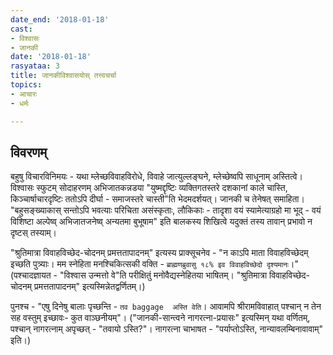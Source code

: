 ```yaml
---
date_end: '2018-01-18'
cast:
- विश्वासः
- जानकी
date: '2018-01-18'
rasyataa: 3
title: जानकीविश्वासयोस् तत्त्वचर्चा
topics:
- आचारः
- धर्मः

---
```


## विवरणम्
बहुषु विचारविनिमयः - यथा म्लेच्छविवाहविरोधे, विवाहे जात्युल्लङ्घने, म्लेच्छेष्वपि साधूनाम् अस्तित्वे। विश्वासः स्फुटम् सोदाहरणम् अभिजातकन्नडया "युष्मद्दृष्टिः व्यक्तिगतस्तरे दशकानां काले चास्ति, किञ्चार्षाचारदृष्टिः ततोऽपि दीर्घा - समाजस्तरे चास्ती"ति भेदमदर्शयत्। जानकी च तेनेषत् समाहिता। "बहुसङ्ख्याकास् सन्तोऽपि भवत्याः परिचिता असंस्कृताः, लौकिकाः - तादृशा वयं स्यामेत्याग्रहो मा भूद् - वयं विशिष्टा अल्पेष्व् अभिजातजनेष्व् अन्यतमा बुभूषाम" इति बालकस्य शिखित्वे यदुक्तं तस्य तावान् प्रभावो न दृष्टस् तस्याम्।

"श्रुतिमात्रा विवाहविच्छेद-चोदनम् प्रमत्ततापादनम्"  इत्यस्य प्राक्सूचनेव - "न काऽपि माता विवाहविच्छेदम् इच्छति पुत्र्याः। मम स्नेहिता मनश्चिकित्सकी वक्ति - `ब्राह्मणब्रुवासु १८% इव विवाहविच्छेदो दृश्यमानः`।" (पश्चादज्ञायत - "विश्वास उन्मत्तो वे"ति परीक्षितुं मनोवैद्यस्नेहितया भाषितम्। "श्रुतिमात्रा विवाहविच्छेद-चोदनम् प्रमत्ततापादनम्" इत्यस्मिन्नेतद्वर्णितम्।)

पुनश्च - "एषु दिनेषु बालाः पृच्छन्ति - `तव baggage  अस्ति वेति`। आवामपि श्रीरामविवाहात् पश्चान् न तेन सह वस्तुम् इच्छावः- कुत वाञ्छनीयम्"। ("जानकी-सान्त्वने नागरत्ना-प्रयासः" इत्यस्मिन् यथा वर्णितम्, पश्चान् नागरत्नाम् अपृच्छत् - "तवायो ऽस्ति?"। नागरत्ना चाभाषत - "पर्याप्तोऽस्ति, नान्यावलम्बिनावावाम्" इति।)


